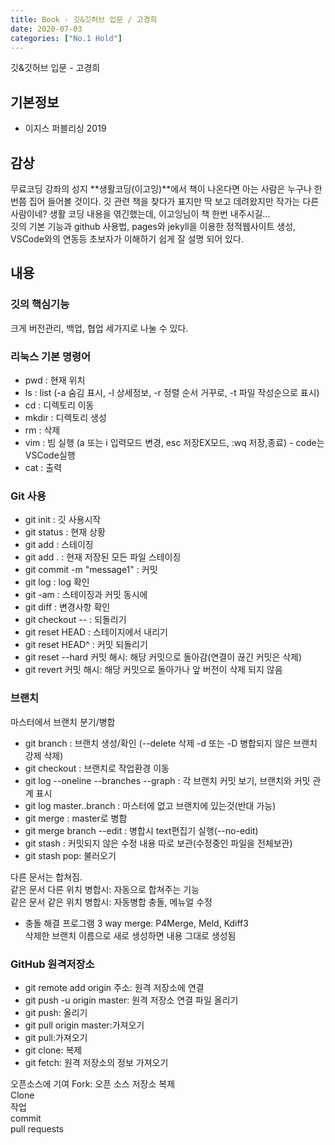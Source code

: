 ```yaml
---
title: Book - 깃&깃허브 입문 / 고경희
date: 2020-07-03
categories: ["No.1 Hold"]
---
```


깃&깃허브 입문 - 고경희

## 기본정보

*   이지스 퍼블리싱 2019


## 감상
무료코딩 강좌의 성지 **생활코딩(이고잉)**에서 책이 나온다면 아는 사람은 누구나 한번쯤 집어 들어볼 것이다. 깃 관련 책을 찾다가 표지만 딱 보고 데려왔지만 작가는 다른사람이네? 생활 코딩 내용을 엮긴했는데, 이고잉님이 책 한번 내주시길...   
깃의 기본 기능과 github 사용법, pages와 jekyll을 이용한 정적웹사이트 생성, VSCode와의 연동등 초보자가 이해하기 쉽게 잘 설명 되어 있다.

## 내용
### 깃의 핵심기능
크게 버전관리, 백업, 협업 세가지로 나눌 수 있다.

### 리눅스 기본 명령어
- pwd : 현재 위치
- ls : list (-a 숨김 표시, -l 상세정보, -r 정렬 순서 거꾸로, -t 파일 작성순으로 표시)
- cd : 디렉토리 이동
- mkdir : 디렉토리 생성
- rm : 삭제
- vim : 빔 실행 (a 또는 i 입력모드 변경, esc 저장EX모드, :wq 저장,종료) - code는 VSCode실행
- cat : 출력


### Git 사용
- git init : 깃 사용시작
- git status : 현재 상황
- git add : 스테이징
- git add . : 현재 저장된 모든 파일 스테이징
- git commit -m "message1" : 커밋
- git log : log 확인
- git -am : 스테이징과 커밋 동시에
- git diff : 변경사항 확인
- git checkout --  : 되돌리기
- git reset HEAD : 스테이지에서 내리기
- git reset HEAD^ : 커밋 되돌리기
- git reset --hard 커밋 해시: 해당 커밋으로 돌아감(연결이 끊긴 커밋은 삭제)
- git revert 커밋 해시: 해당 커밋으로 돌아가나 앞 버전이 삭제 되지 않음





### 브랜치
마스터에서 브랜치 분기/병합
- git branch : 브랜치 생성/확인 (--delete 삭제 -d 또는 -D 병합되지 않은 브랜치 강제 삭제)
- git checkout : 브랜치로 작업환경 이동
- git log --oneline --branches --graph : 각 브랜치 커밋 보기, 브랜치와 커밋 관계 표시
- git log master..branch : 마스터에 없고 브랜치에 있는것(반대 가능)
- git merge : master로 병합
- git merge branch --edit : 병합시 text편집기 실행(--no-edit)
- git stash : 커밋되지 않은 수정 내용 따로 보관(수정중인 파일을 전체보관)
- git stash pop: 불러오기

다른 문서는 합쳐짐.   
같은 문서 다른 위치 병합시: 자동으로 합쳐주는 기능   
같은 문서 같은 위치 병합시: 자동병합 충돌, 메뉴얼 수정   
* 충돌 해결 프로그램 3 way merge: P4Merge, Meld, Kdiff3    
삭제한 브랜치 이름으로 새로 생성하면 내용 그대로 생성됨

### GitHub 원격저장소
- git remote add origin 주소: 원격 저장소에 연결
- git push -u origin master: 원격 저장소 연결 파일 올리기
- git push: 올리기
- git pull origin master:가져오기
- git pull:가져오기
- git clone: 복제
- git fetch: 원격 저장소의 정보 가져오기

오픈소스에 기여
Fork: 오픈 소스 저장소 복제   
Clone   
작업   
commit   
pull requests   

